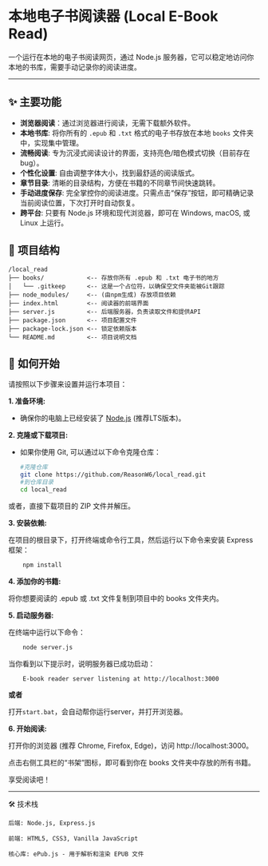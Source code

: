 # 本地电子书阅读器 (Local E-Book Read)

一个运行在本地的电子书阅读网页，通过 Node.js 服务器，它可以稳定地访问你本地的书库，需要手动记录你的阅读进度。

---
## ✨ 主要功能
- **浏览器阅读**：通过浏览器进行阅读，无需下载额外软件。
- **本地书库**: 将你所有的 `.epub` 和 `.txt` 格式的电子书存放在本地 `books` 文件夹中，实现集中管理。
- **流畅阅读**: 专为沉浸式阅读设计的界面，支持亮色/暗色模式切换（目前存在bug）。
- **个性化设置**: 自由调整字体大小，找到最舒适的阅读版式。
- **章节目录**: 清晰的目录结构，方便在书籍的不同章节间快速跳转。
- **手动进度保存**: 完全掌控你的阅读进度。只需点击“保存”按钮，即可精确记录当前阅读位置，下次打开时自动恢复。
- **跨平台**: 只要有 Node.js 环境和现代浏览器，即可在 Windows, macOS, 或 Linux 上运行。

## 📂 项目结构
```
/local_read
├── books/            <-- 存放你所有 .epub 和 .txt 电子书的地方
│   └── .gitkeep      <-- 这是一个占位符，以确保空文件夹能被Git跟踪
├── node_modules/     <-- (由npm生成) 存放项目依赖
├── index.html        <-- 阅读器的前端界面
├── server.js         <-- 后端服务器，负责读取文件和提供API
├── package.json      <-- 项目配置文件
├── package-lock.json <-- 锁定依赖版本
└── README.md         <-- 项目说明文档
```

## 🚀 如何开始

请按照以下步骤来设置并运行本项目：

**1. 准备环境:**

- 确保你的电脑上已经安装了 [Node.js](https://nodejs.org/) (推荐LTS版本)。

**2. 克隆或下载项目:**

- 如果你使用 Git, 可以通过以下命令克隆仓库：
  ```bash
  #克隆仓库
  git clone https://github.com/ReasonW6/local_read.git
  #到仓库目录  
  cd local_read

或者，直接下载项目的 ZIP 文件并解压。

**3. 安装依赖:**

在项目的根目录下，打开终端或命令行工具，然后运行以下命令来安装 Express 框架：
```Bash
    npm install
```
**4. 添加你的书籍:**

将你想要阅读的 .epub 或 .txt 文件复制到项目中的 books 文件夹内。

**5. 启动服务器:**

在终端中运行以下命令：
```Bash
    node server.js
```
当你看到以下提示时，说明服务器已成功启动：
```
    E-book reader server listening at http://localhost:3000
```
**或者**  

打开`start.bat`，会自动帮你运行server，并打开浏览器。

**6. 开始阅读:**

打开你的浏览器 (推荐 Chrome, Firefox, Edge)，访问 http://localhost:3000。

点击右侧工具栏的“书架”图标，即可看到你在 books 文件夹中存放的所有书籍。

享受阅读吧！

---
🛠️ 技术栈

    后端: Node.js, Express.js

    前端: HTML5, CSS3, Vanilla JavaScript

    核心库: ePub.js - 用于解析和渲染 EPUB 文件
